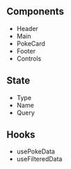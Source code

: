 ## Components

- Header
- Main
- PokeCard
- Footer
- Controls

## State

- Type
- Name
- Query

## Hooks

- usePokeData
- useFilteredData
